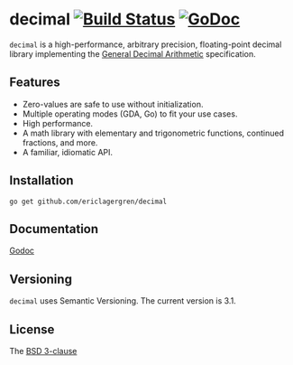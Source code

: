 # decimal [![Build Status](https://travis-ci.org/ericlagergren/decimal.png?branch=master)](https://travis-ci.org/ericlagergren/decimal) [![GoDoc](https://godoc.org/github.com/ericlagergren/decimal?status.svg)](https://godoc.org/github.com/ericlagergren/decimal)

`decimal` is a high-performance, arbitrary precision, floating-point decimal
library implementing the [General Decimal Arithmetic](http://speleotrove.com/decimal/) specification.

## Features

 * Zero-values are safe to use without initialization.
 * Multiple operating modes (GDA, Go) to fit your use cases.
 * High performance.
 * A math library with elementary and trigonometric functions, continued fractions,
   and more.
 * A familiar, idiomatic API.

## Installation

`go get github.com/ericlagergren/decimal`

## Documentation

[Godoc](http://godoc.org/github.com/ericlagergren/decimal)

## Versioning

`decimal` uses Semantic Versioning. The current version is 3.1.

## License

The [BSD 3-clause](https://github.com/hhh0pE/decimal/blob/master/LICENSE)
